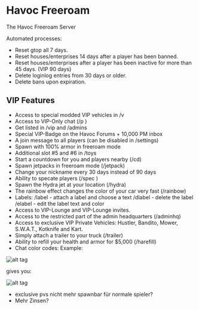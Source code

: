 Havoc Freeroam
==============

The Havoc Freeroam Server

Automated processes:
- Reset gtop all 7 days.
- Reset houses/enterprises 14 days after a player has been banned.
- Reset houses/enterprises after a player has been inactive for more than 45 days. (VIP 90 days)
- Delete loginlog entries from 30 days or older.
- Delete bans upon expiration.


VIP Features
------------
- Access to special modded VIP vehicles in /v
- Access to VIP-Only chat (/p <text>)
- Get listed in /vip and /admins
- Special VIP-Badge on the Havoc Forums + 10,000 PM inbox
- A join message to all players (can be disabled in /settings)
- Spawn with 100% armor in freeroam mode
- Additional slot #5 and #6 in /toys
- Start a countdown for you and players nearby (/cd)
- Spawn jetpacks in freeroam mode (/jetpack)
- Change your nickname every 30 days instead of 90 days
- Ability to specate players (/spec <playerid>)
- Spawn the Hydra jet at your location (/hydra)
- The rainbow effect changes the color of your car very fast (/rainbow)
- Labels:
/label - attach a label and choose a text
/dlabel - delete the label
/elabel - edit the label text and color
- Access to VIP-Lounge and VIP-Lounge invites.
- Access to the restricted part of the admin headquarters (/adminhq)
- Access to exclusive VIP Private Vehicles: Hustler, Bandito, Mower, S.W.A.T., Kotknife and Kart.
- Simply attach a trailer to your truck (/trailer)
- Ability to refill your health and armor for $5,000 (/harefill)
- Chat color codes: <blue> <red> <green> <yellow>
Example:

![alt tag](http://puu.sh/gIrCV/1392b550c7.jpg)

gives you:

![alt tag](http://puu.sh/gIrJJ/e6212f9d33.jpg)


- exclusive pvs nicht mehr spawnbar für normale spieler?
- Mehr Zinsen?
